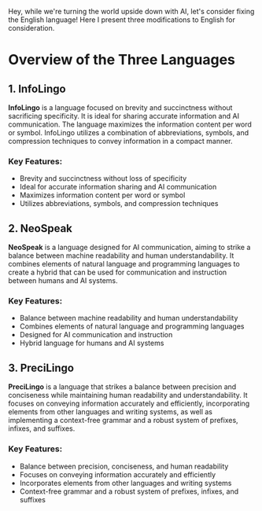 Hey, while we're turning the world upside down with AI, let's consider fixing the English language! Here I present three modifications to English for consideration. 

# Overview of the Three Languages

## 1. InfoLingo

**InfoLingo** is a language focused on brevity and succinctness without sacrificing specificity. It is ideal for sharing accurate information and AI communication. The language maximizes the information content per word or symbol. InfoLingo utilizes a combination of abbreviations, symbols, and compression techniques to convey information in a compact manner.

### Key Features:

-   Brevity and succinctness without loss of specificity
-   Ideal for accurate information sharing and AI communication
-   Maximizes information content per word or symbol
-   Utilizes abbreviations, symbols, and compression techniques

## 2. NeoSpeak

**NeoSpeak** is a language designed for AI communication, aiming to strike a balance between machine readability and human understandability. It combines elements of natural language and programming languages to create a hybrid that can be used for communication and instruction between humans and AI systems.

### Key Features:

-   Balance between machine readability and human understandability
-   Combines elements of natural language and programming languages
-   Designed for AI communication and instruction
-   Hybrid language for humans and AI systems

## 3. PreciLingo

**PreciLingo** is a language that strikes a balance between precision and conciseness while maintaining human readability and understandability. It focuses on conveying information accurately and efficiently, incorporating elements from other languages and writing systems, as well as implementing a context-free grammar and a robust system of prefixes, infixes, and suffixes.

### Key Features:

-   Balance between precision, conciseness, and human readability
-   Focuses on conveying information accurately and efficiently
-   Incorporates elements from other languages and writing systems
-   Context-free grammar and a robust system of prefixes, infixes, and suffixes